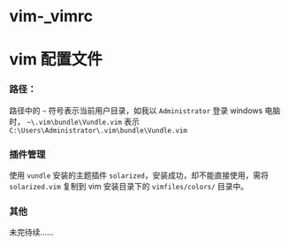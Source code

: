 # vim-_vimrc
# vim 配置文件

### 路径：
路径中的 `~` 符号表示当前用户目录，如我以 `Administrator` 登录 windows 电脑时， `~\.vim\bundle\Vundle.vim` 表示 `C:\Users\Administrator\.vim\bundle\Vundle.vim`

### 插件管理
使用 `vundle` 安装的主题插件 `solarized`，安装成功，却不能直接使用，需将 `solarized.vim` 复制到 vim 安装目录下的 `vimfiles/colors/` 目录中。

### 其他

未完待续……
